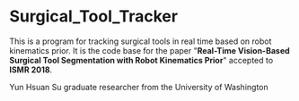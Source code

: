 # Surgical_Tool_Tracker
This is a program for tracking surgical tools in real time based on robot kinematics prior.
It is the code base for the paper "**Real-Time Vision-Based Surgical Tool Segmentation with Robot Kinematics Prior**" accepted to **ISMR 2018**.

Yun Hsuan Su 
graduate researcher from the University of Washington
